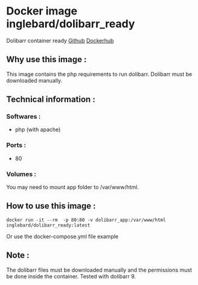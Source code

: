 # Docker image inglebard/dolibarr_ready
Dolibarr container ready
[Github](https://github.com/Inglebard/docker_dolibarr_ready/tree/9)
[Dockerhub](https://hub.docker.com/r/inglebard/dolibarr_ready)

## Why use this image :

This image contains the php requirements to run dolibarr. Dolibarr must be downloaded manually.

## Technical information :

### Softwares :
* php (with apache)

### Ports :
* 80

### Volumes :
You may need to mount app folder to /var/www/html.

## How to use this image :
```
docker run -it --rm  -p 80:80 -v dolibarr_app:/var/www/html inglebard/dolibarr_ready:latest

```

Or use the docker-compose.yml file example

## Note :

The dolibarr files must be downloaded manually and the permissions must be done inside the container.
Tested with dolibarr 9.
